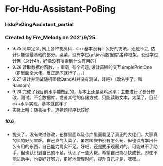 # For-Hdu-Assistant-PoBing
### HduPoBingAssistant_partial
### Created by Fre_Melody on 2021/9/25.
- 9.25 简单定义, 网上各种找资料，c++基本没有什么好的方法，还是不会, 估计只能做最基础的部分。菜菜，没有学过go\java\数据库\各种框架，也没学过计网（总计4h，好像没有搜索到什么有用的）
- 9.26 读取数据的函数，= 重载, 有个问题, 设计简陋的交互simplePrintOne（群里面全大佬，反正跪下就行了。。。）
- 9.27 设计并测试随机函数QandA(并没有测试，好吧）（改名字了，叫Random）
- 9.28 完成了我目前水平能做到的，基本上还是菜鸡水平；主要进行了部分修改，测试。不会数据库，或者其他的存储方式，只能读取文本，太菜了，目前c++水平实现，基本就这样了
- 实际上叫：随机抽卡，选择题程序比较好

##### 10.6
- 提交了，没有做过修改，在群里面以及仓库里面看见了真正的大佬们，大家真的真的好厉害呀。自己真的太菜了。虽然国庆节没有怎么玩，但也没有学出什么有用的东西，自己能力确实不足。好吧，还是要乐观面对的。可能进不了助手，但也认识到自己的不足，认识了一些大佬。希望自己能尽快成长，即使不能进助手，也要好好努力，更好地管理时间，提升自己才是，嘿嘿。。
